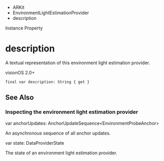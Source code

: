 

- ARKit
- EnvironmentLightEstimationProvider
-  description 

Instance Property

# description

A textual representation of this environment light estimation provider.

visionOS 2.0+

``` source
final var description: String { get }
```

## See Also

### Inspecting the environment light estimation provider

var anchorUpdates: AnchorUpdateSequence&lt;EnvironmentProbeAnchor>

An asynchronous sequence of all anchor updates.

var state: DataProviderState

The state of an environment light estimation provider.

